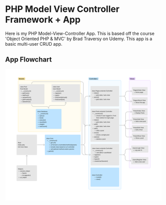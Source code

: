 # PHP Model View Controller Framework + App
Here is my PHP Model-View-Controller App. This is based off the course 'Object Oriented PHP & MVC' by Brad Traversy on Udemy. This app is a basic multi-user CRUD app.

## App Flowchart
![App Flowchart](flow.png "App Flowchart")

